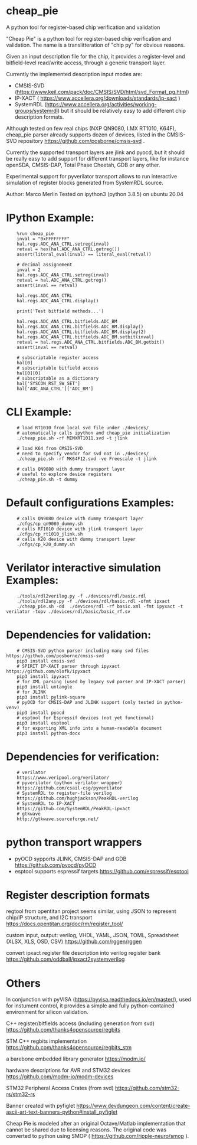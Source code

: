 # cheap_pie
A python tool for register-based chip verification and validation

"Cheap Pie" is a python tool for register-based chip verification and validation.
The name is a translitteration of "chip py" for obvious reasons.

Given an input description file for the chip, it provides a register-level and 
bitfield-level read/write access, through a generic transport layer.

Currently the implemented description input modes are:
- CMSIS-SVD (https://www.keil.com/pack/doc/CMSIS/SVD/html/svd_Format_pg.html)
- IP-XACT ( https://www.accellera.org/downloads/standards/ip-xact )
- SystemRDL (https://www.accellera.org/activities/working-groups/systemrdl)
but it should be relatively easy to add different chip description formats.

Although tested on few real chips (NXP QN9080, I.MX RT1010, K64F),
cheap_pie parser already supports dozen of devices, listed in the CMSIS-SVD 
repository https://github.com/posborne/cmsis-svd .

Currently the supported transport layers are jlink and pyocd, but it should be really easy
to add support for different transport layers, like for instance openSDA, 
CMSIS-DAP, Total Phase Cheetah, GDB or any other.

Experimental support for pyverilator transport allows to run interactive simulation
of register blocks generated from SystemRDL source.

Author: Marco Merlin
Tested on ipython3 (python 3.8.5) on ubuntu 20.04

# IPython Example:
        %run cheap_pie
        inval = "0xFFFFFFFF"
        hal.regs.ADC_ANA_CTRL.setreg(inval)
        retval = hex(hal.ADC_ANA_CTRL.getreg())
        assert(literal_eval(inval) == literal_eval(retval))

        # decimal assignement        
        inval = 2
        hal.regs.ADC_ANA_CTRL.setreg(inval)
        retval = hal.ADC_ANA_CTRL.getreg()        
        assert(inval == retval)
        
        hal.regs.ADC_ANA_CTRL
        hal.regs.ADC_ANA_CTRL.display()
                
        print('Test bitfield methods...')
        
        hal.regs.ADC_ANA_CTRL.bitfields.ADC_BM
        hal.regs.ADC_ANA_CTRL.bitfields.ADC_BM.display()
        hal.regs.ADC_ANA_CTRL.bitfields.ADC_BM.display(2)
        hal.regs.ADC_ANA_CTRL.bitfields.ADC_BM.setbit(inval)
        retval = hal.regs.ADC_ANA_CTRL.bitfields.ADC_BM.getbit()
        assert(inval == retval)

        # subscriptable register access
        hal[0]
        # subscriptable bitfield access
        hal[0][0]
        # subscriptable as a dictionary
        hal['SYSCON_RST_SW_SET']
        hal['ADC_ANA_CTRL']['ADC_BM']

# CLI Example:
        # load RT1010 from local svd file under ./devices/
        # automatically calls ipython and cheap_pie initialization
        ./cheap_pie.sh -rf MIMXRT1011.svd -t jlink

        # load K64 from CMSIS-SVD
        # need to specify vendor for svd not in ./devices/
        ./cheap_pie.sh -rf MK64F12.svd -ve Freescale -t jlink

        # calls QN9080 with dummy transport layer 
        # useful to explore device registers
        ./cheap_pie.sh -t dummy

# Default configurations Examples:
        # calls QN9080 device with dummy transport layer
        ./cfgs/cp_qn9080_dummy.sh
        # calls RT1010 device with jlink transport layer
        ./cfgs/cp_rt1010_jlink.sh
        # calls K20 device with dummy transport layer
        ./cfgs/cp_k20_dummy.sh

# Verilator interactive simulation Examples:
        ./tools/rdl2verilog.py -f ./devices/rdl/basic.rdl
        ./tools/rdl2any.py -f ./devices/rdl/basic.rdl -ofmt ipxact
        ./cheap_pie.sh -dd  ./devices/rdl -rf basic.xml -fmt ipyxact -t verilator -topv ./devices/rdl/basic/basic_rf.sv

# Dependencies for validation:
        # CMSIS-SVD python parser including many svd files https://github.com/posborne/cmsis-svd
        pip3 install cmsis-svd
        # SPIRIT IP-XACT parser through ipyxact https://github.com/olofk/ipyxact
        pip3 install ipyxact
        # for XML parsing (used by legacy svd parser and IP-XACT parser)
        pip3 install untangle
        # for JLINK
        pip3 install pylink-square
        # pyOCD for CMSIS-DAP and JLINK support (only tested in python-venv)
        pip3 install pyocd
        # esptool for Espressif devices (not yet functional)
        pip3 install esptool
        # for exporting XML info into a human-readable document
        pip3 install python-docx
        
# Dependencies for verification:
        # verilator
        https://www.veripool.org/verilator/
        # pyverilator (python verilator wrapper)
        https://github.com/csail-csg/pyverilator
        # SystemRDL to register-file verilog
        https://github.com/hughjackson/PeakRDL-verilog
        # SystemRDL to IP-XACT
        https://github.com/SystemRDL/PeakRDL-ipxact
        # gtkwave
        http://gtkwave.sourceforge.net/

# python transport wrappers
- pyOCD sypports JLINK, CMSIS-DAP and GDB https://github.com/pyocd/pyOCD
- esptool supports espressif targets https://github.com/espressif/esptool

# Register description formats
regtool from opentitan project seems similar, using JSON to represent chip/IP structure, and I2C transport
https://docs.opentitan.org/doc/rm/register_tool/

custom input, output: verilog, VHDL, YAML, JSON, TOML, Spreadsheet (XLSX, XLS, OSD, CSV)
https://github.com/rggen/rggen

convert ipxact register file description into verilog register bank
https://github.com/oddball/ipxact2systemverilog

# Others	
In conjunction with pyVISA (https://pyvisa.readthedocs.io/en/master/), used for 
instument control, it provides a simple and fully python-contained environment
for silicon validation.

C++ register/bitfields access (including generation from svd)
https://github.com/thanks4opensource/regbits

STM C++ regbits implementation
https://github.com/thanks4opensource/regbits_stm

a barebone embedded library generator
https://modm.io/

hardware descriptions for AVR and STM32 devices
https://github.com/modm-io/modm-devices

STM32 Peripheral Access Crates (from svd)
https://github.com/stm32-rs/stm32-rs

Banner created with pyfiglet
https://www.devdungeon.com/content/create-ascii-art-text-banners-python#install_pyfiglet

Cheap Pie is modeled after an original Octave/Matlab implementation that cannot
be shared due to licensing reasons. The original code was converted to python
using SMOP ( https://github.com/ripple-neuro/smop ).

